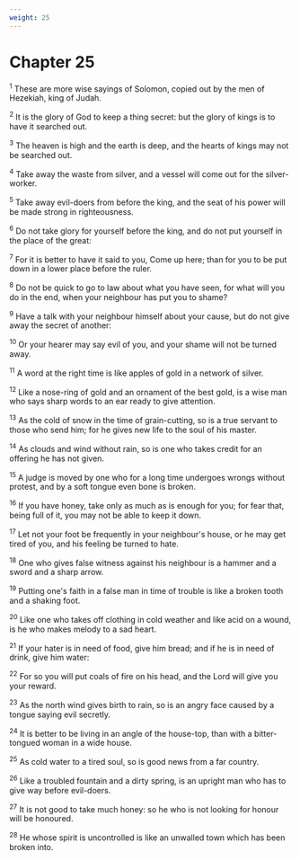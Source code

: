 ```yaml
---
weight: 25
---
```


# Chapter 25

<sup>1</sup> These are more wise sayings of Solomon, copied out by the men of Hezekiah, king of Judah. 

<sup>2</sup> It is the glory of God to keep a thing secret: but the glory of kings is to have it searched out. 

<sup>3</sup> The heaven is high and the earth is deep, and the hearts of kings may not be searched out. 

<sup>4</sup> Take away the waste from silver, and a vessel will come out for the silver-worker. 

<sup>5</sup> Take away evil-doers from before the king, and the seat of his power will be made strong in righteousness. 

<sup>6</sup> Do not take glory for yourself before the king, and do not put yourself in the place of the great: 

<sup>7</sup> For it is better to have it said to you, Come up here; than for you to be put down in a lower place before the ruler. 

<sup>8</sup> Do not be quick to go to law about what you have seen, for what will you do in the end, when your neighbour has put you to shame? 

<sup>9</sup> Have a talk with your neighbour himself about your cause, but do not give away the secret of another: 

<sup>10</sup> Or your hearer may say evil of you, and your shame will not be turned away. 

<sup>11</sup> A word at the right time is like apples of gold in a network of silver. 

<sup>12</sup> Like a nose-ring of gold and an ornament of the best gold, is a wise man who says sharp words to an ear ready to give attention. 

<sup>13</sup> As the cold of snow in the time of grain-cutting, so is a true servant to those who send him; for he gives new life to the soul of his master. 

<sup>14</sup> As clouds and wind without rain, so is one who takes credit for an offering he has not given. 

<sup>15</sup> A judge is moved by one who for a long time undergoes wrongs without protest, and by a soft tongue even bone is broken. 

<sup>16</sup> If you have honey, take only as much as is enough for you; for fear that, being full of it, you may not be able to keep it down. 

<sup>17</sup> Let not your foot be frequently in your neighbour's house, or he may get tired of you, and his feeling be turned to hate. 

<sup>18</sup> One who gives false witness against his neighbour is a hammer and a sword and a sharp arrow. 

<sup>19</sup> Putting one's faith in a false man in time of trouble is like a broken tooth and a shaking foot. 

<sup>20</sup> Like one who takes off clothing in cold weather and like acid on a wound, is he who makes melody to a sad heart. 

<sup>21</sup> If your hater is in need of food, give him bread; and if he is in need of drink, give him water: 

<sup>22</sup> For so you will put coals of fire on his head, and the Lord will give you your reward. 

<sup>23</sup> As the north wind gives birth to rain, so is an angry face caused by a tongue saying evil secretly. 

<sup>24</sup> It is better to be living in an angle of the house-top, than with a bitter-tongued woman in a wide house. 

<sup>25</sup> As cold water to a tired soul, so is good news from a far country. 

<sup>26</sup> Like a troubled fountain and a dirty spring, is an upright man who has to give way before evil-doers. 

<sup>27</sup> It is not good to take much honey: so he who is not looking for honour will be honoured. 

<sup>28</sup> He whose spirit is uncontrolled is like an unwalled town which has been broken into. 


